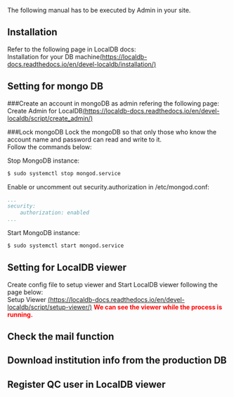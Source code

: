 The following manual has to be executed by Admin in your site.
## Installation
Refer to the following page in LocalDB docs:<br>
Installation for your DB machine[(https://localdb-docs.readthedocs.io/en/devel-localdb/installation/)](https://localdb-docs.readthedocs.io/en/devel-localdb/installation/)

## Setting for mongo DB
###Create an account in mongoDB as admin refering the following page:<br>
Create Admin for LocalDB[(https://localdb-docs.readthedocs.io/en/devel-localdb/script/create_admin/)](https://localdb-docs.readthedocs.io/en/devel-localdb/script/create_admin/)

###Lock mongoDB
Lock the mongoDB so that only those who know the account name and password can read and write to it.<br>
Follow the commands below:


Stop MongoDB instance:

```bash
$ sudo systemctl stop mongod.service
```

Enable or uncomment out security.authorization in /etc/mongod.conf:

```yml
...
security:
    authorization: enabled
...
```

Start MongoDB instance:

```bash
$ sudo systemctl start mongod.service
```

## Setting for LocalDB viewer
Create config file to setup viewer and Start LocalDB viewer following the page below:<br>
Setup Viewer [(https://localdb-docs.readthedocs.io/en/devel-localdb/script/setup-viewer/)](https://localdb-docs.readthedocs.io/en/devel-localdb/script/setup-viewer/)
<span style="color: red; ">**We can see the viewer while the process is running.**</span><br>

## Check the mail function

## Download institution info from the production DB

## Register QC user in LocalDB viewer 
